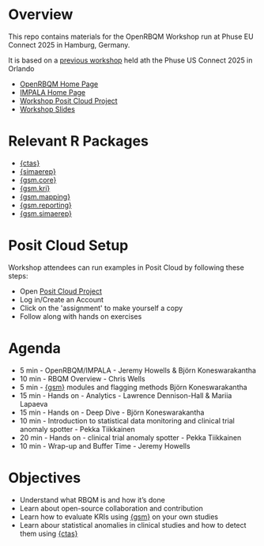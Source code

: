 # Overview

This repo contains materials for the OpenRBQM Workshop run at Phuse EU Connect 2025 in Hamburg, Germany. 

It is based on a [previous workshop](https://github.com/OpenRBQM/openRBQM-workshop) held ath the Phuse US Connect 2025 in Orlando

- [OpenRBQM Home Page](https://advance.hub.phuse.global/wiki/spaces/WEL/pages/26811224/OpenRBQM+Pre-Competitive+Collaboration+on+Open-Source+Software+for+RBQM)
- [IMPALA Home Page](https://impala-consortium.org/)
- [Workshop Posit Cloud Project](https://posit.cloud/spaces/627310/join?access_code=Ht_i118WHp_wjQ9XGwi-b7fb1bs0y1mbbVO3JyME)
- [Workshop Slides](2025_PhuseUSConnect_OpenRBQMWorkshop.pptx)

# Relevant R Packages

- [{ctas}](https://github.com/IMPALA-Consortium/ctas)
- [{simaerep}](https://github.com/openpharma/simaerep/)
- [{gsm.core}](https://github.com/Gilead-BioStats/gsm.core)
- [{gsm.kri}](https://github.com/Gilead-BioStats/gsm.kri)
- [{gsm.mapping}](https://github.com/Gilead-BioStats/gsm.mapping)
- [{gsm.reporting}](https://github.com/Gilead-BioStats/gsm.reporting)
- [{gsm.simaerep}](https://github.com/IMPALA-Consortium/gsm.simaerep)

# Posit Cloud Setup

Workshop attendees can run examples in Posit Cloud by following these steps: 
- Open [Posit Cloud Project](https://posit.cloud/spaces/627310/join?access_code=Ht_i118WHp_wjQ9XGwi-b7fb1bs0y1mbbVO3JyME) 
- Log in/Create an Account
- Click on the 'assignment' to make yourself a copy
- Follow along with hands on exercises

# Agenda

- 5 min - OpenRBQM/IMPALA - Jeremy Howells & Björn Koneswarakantha
- 10 min - RBQM Overview - Chris Wells
- 5 min - [{gsm}](https://github.com/Gilead-BioStats/gsm.core) modules and flagging methods Björn Koneswarakantha
- 15 min - Hands on - Analytics - Lawrence Dennison-Hall & Mariia Lapaeva
- 15 min - Hands on - Deep Dive - Björn Koneswarakantha
- 10 min - Introduction to statistical data monitoring and clinical trial anomaly spotter - Pekka Tiikkainen
- 20 min - Hands on - clinical trial anomaly spotter - Pekka Tiikkainen
- 10 min - Wrap-up and Buffer Time - Jeremy Howells


# Objectives

- Understand what RBQM is and how it’s done
- Learn about open-source collaboration and contribution
- Learn how to evaluate KRIs using [{gsm}](https://github.com/Gilead-BioStats/gsm.core) on your own studies
- Learn abour statistical anomalies in clinical studies and how to detect them using [{ctas}](https://github.com/IMPALA-Consortium/ctas)


